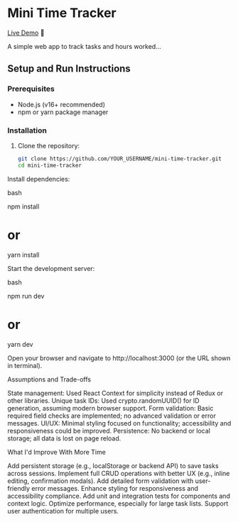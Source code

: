 # Mini Time Tracker

[Live Demo](https://aquamarine-liger-7d90a9.netlify.app/) 🚀

A simple web app to track tasks and hours worked...

## Setup and Run Instructions

### Prerequisites

- Node.js (v16+ recommended)
- npm or yarn package manager

### Installation

1. Clone the repository:
   ```bash
   git clone https://github.com/YOUR_USERNAME/mini-time-tracker.git
   cd mini-time-tracker
Install dependencies:

bash

npm install
# or
yarn install

Start the development server:

bash

npm run dev
# or
yarn dev

Open your browser and navigate to http://localhost:3000 (or the URL shown in terminal).

Assumptions and Trade-offs

State management: Used React Context for simplicity instead of Redux or other libraries.
Unique task IDs: Used crypto.randomUUID() for ID generation, assuming modern browser support.
Form validation: Basic required field checks are implemented; no advanced validation or error messages.
UI/UX: Minimal styling focused on functionality; accessibility and responsiveness could be improved.
Persistence: No backend or local storage; all data is lost on page reload.

What I'd Improve With More Time

Add persistent storage (e.g., localStorage or backend API) to save tasks across sessions.
Implement full CRUD operations with better UX (e.g., inline editing, confirmation modals).
Add detailed form validation with user-friendly error messages.
Enhance styling for responsiveness and accessibility compliance.
Add unit and integration tests for components and context logic.
Optimize performance, especially for large task lists.
Support user authentication for multiple users.
